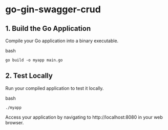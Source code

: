# go-gin-swagger-crud


## 1. Build the Go Application
Compile your Go application into a binary executable.

bash
```
go build -o myapp main.go
```

## 2. Test Locally
Run your compiled application to test it locally.

bash
```
./myapp
```
Access your application by navigating to http://localhost:8080 in your web browser.

